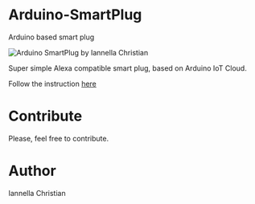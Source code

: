 # Arduino-SmartPlug
Arduino based smart plug 

![Arduino SmartPlug by Iannella Christian](https://github.com/ChristianIannella/SmartPlug/blob/main/pcb.JPG)

Super simple Alexa compatible smart plug, based on Arduino IoT Cloud.

Follow the instruction [here](https://github.com/ChristianIannella/Arduino-SmartPlug/blob/main/DIYODE-041%20SmartPlug.pdf/)



# Contribute
Please, feel free to contribute.

# Author
Iannella Christian
